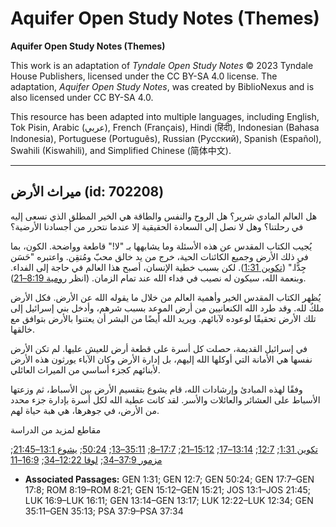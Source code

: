 # Aquifer Open Study Notes (Themes)

**Aquifer Open Study Notes (Themes)**

This work is an adaptation of *Tyndale Open Study Notes* © 2023 Tyndale House Publishers, licensed under the CC BY\-SA 4\.0 license. The adaptation, *Aquifer Open Study Notes*, was created by BiblioNexus and is also licensed under CC BY\-SA 4\.0\.

This resource has been adapted into multiple languages, including English, Tok Pisin, Arabic (عربي), French (Français), Hindi (हिंदी), Indonesian (Bahasa Indonesia), Portuguese (Português), Russian (Русский), Spanish (Español), Swahili (Kiswahili), and Simplified Chinese (简体中文).



--------------------------------

## ميراث الأرض (id: 702208)

هل العالم المادي شرير؟ هل الروح والنفس والطاقة هي الخير المطلق الذي نسعى إليه في رحلتنا؟ وهل لا نصل إلى السعادة الحقيقية إلا عندما نتحرر من أجسادنا الأرضية؟

يُجيب الكتاب المقدس عن هذه الأسئلة وما يشابهها بـ "لا!" قاطعة وواضحة. الكون، بما في ذلك الأرض وجميع الكائنات الحية، خرج من يد خالق محبّ ومُتقِن. واعتبره "حَسَن جِدًّا." ([تكوين 1:31](https://ref.ly/Gen1:31)). لكن بسبب خطية الإنسان، أصبح هذا العالم في حاجة إلى الفداء. وبنعمة الله، سيكون له نصيب في فداء الله عند تمام الزمان. (انظر [رومية 8:19–21](https://ref.ly/Rom8:19-Rom8:21)).

يُظهر الكتاب المقدس الخير وأهمية العالم من خلال ما يقوله الله عن الأرض. فكل الأرض ملكٌ لله. وقد طرد الله الكنعانيين من أرض الموعد بسبب شرهم، وأدخل بني إسرائيل إلى تلك الأرض تحقيقًا لوعوده لآبائهم. ويريد الله أيضًا من البشر أن يعتنوا بالأرض بتوافق مع خالقها.

في إسرائيل القديمة، حصلت كل أسرة على قطعة أرض للعيش عليها. لم تكن الأرض نفسها هي الأمانة التي أوكلها الله إليهم، بل إدارة الأرض وكان الآباء يورثون هذه الأرض لأبنائهم كجزء أساسي من الميراث العائلي.

وفقًا لهذه المبادئ وإرشادات الله، قام يشوع بتقسيم الأرض بين الأسباط، ثم وزعتها الأسباط على العشائر والعائلات والأسر. لقد كانت عطية الله لكل أسرة بإدارة جزء محدد من الأرض، في جوهرها، هي هبة حياة لهم.

مقاطع لمزيد من الدراسة

[تكوين 1:31](https://ref.ly/Gen1:31); [12:7](https://ref.ly/Gen12:7); [13:14–17](https://ref.ly/Gen13:14-Gen13:17); [15:12–21](https://ref.ly/Gen15:12-Gen15:21); [17:7–8](https://ref.ly/Gen17:7-Gen17:8); [35:11–13](https://ref.ly/Gen35:11-Gen35:13); [50:24](https://ref.ly/Gen50:24); [يشوع 13:1–21:45](https://ref.ly/Josh13:1-Josh21:45); [مزمور 37:9–34](https://ref.ly/Ps37:9-Ps37:34); [لوقا 12:22–34](https://ref.ly/Luke12:22-Luke12:34); [16:9–11](https://ref.ly/Luke16:9-Luke16:11)

* **Associated Passages:** GEN 1:31; GEN 12:7; GEN 50:24; GEN 17:7–GEN 17:8; ROM 8:19–ROM 8:21; GEN 15:12–GEN 15:21; JOS 13:1–JOS 21:45; LUK 16:9–LUK 16:11; GEN 13:14–GEN 13:17; LUK 12:22–LUK 12:34; GEN 35:11–GEN 35:13; PSA 37:9–PSA 37:34

